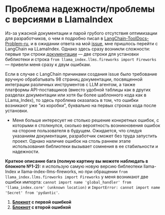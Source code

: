 # Проблема надежности/проблемы с версиями в LlamaIndex

Из-за ужасной документации и парой грубого отсутствия оптимизации для разработчиков, о чем я подробно писал в [LangChain-ToolDocs-Problem-ru](https://github.com/hherpa/LangChain-ToolDocs-Problem-ru-), и в ожидании ответа на мой [issue](https://github.com/langchain-ai/langchain/issues/27668), мне пришлось перейти с LangChain на LLamaIndex. Однако здесь сразу возникли сложности: первые три строки [документации](https://llamahub.ai/l/llms/llama-index-llms-fireworks?from=llms) — две строки для установки библиотеки и строка `from llama_index.llms.fireworks import Fireworks` — привели меня сразу к двум ошибкам.

Если в случае с LangChain причинами создания issue было требование вручную обрабатывать 98 страниц документации, посвященной интеграции различных инструментов с LLM агентом, а также платформы API-поставщиков (вместо удобной таблицы как в других разделах документации или хотя бы более шаблонного кода как в LLama_Index), то здесь проблема оказалась в том, что ошибки возникают уже "из коробки", буквально на первых строках кода после установки.

* Меня больше интересует не столько решение конкретных ошибок, с которыми я столкнулся, сколько вероятность возникновения ошибок на стороне пользователя в будущем. Ожидается, что следуя указаниям документации, разработчик сможет без труда запустить проект. Однако наличие ошибок на столь раннем этапе использования библиотеки вызывает сомнения в ее стабильности и надежности.

**Краткое описание бага (полную картину вы можете наблюдать в блокноте №1-2):** я использую самую новую версию библеотеки llama-Index и llama-index-llms-fireworks, но при обращении `from llama_index.llms.fireworks import Fireworks` у меня возникают две ошибки импорта: `cannot import name 'global_handler' from 'llama_index.core' (unknown location)` и `ImportError: cannot import name 'Secret' from 'pydantic'`.

1. **[Блокнот](https://github.com/hherpa/LlamaIndex-Version-Issues-RU/blob/main/cannot_import_name_Secret_from_pydantic.ipynb) с первой ошибкой**
2. **[Блокнот](https://github.com/hherpa/LlamaIndex-Version-Issues-RU/blob/main/cannot_import_name_global_handler_from_llama_index.ipynb) с второй ошибкой**
